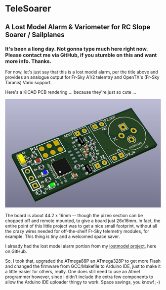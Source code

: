 # TeleSoarer
## A Lost Model Alarm &amp; Variometer for RC Slope Soarer / Sailplanes

### It's been a liong day. Not gonna type much here right now. Please contact me via GitHub, if you stumble on this and want more info. Thanks.

For now, let's just say that this is a lost model alarm, per the title above and provides an analogue output for Fr-Sky A1/2 telemtry and OpenTX's (Fr-Sky Taranis) Vario support. 

Here's a KiCAD PCB rendering ... because they're just so cute ...

<img src="img/telesoarer_v0.9.png">

The board is about 44.2 x 16mm -- though the pizeo section can be chopped off and remote mounted, to give a board just 26x16mm. In fact, the entire point of this little project was to get a nice small footprint, without all the crazy wires needed for off-the-shelf Fr-Sky telemetry modules, for example. This thing is tiny and a welcomed space saver.

I already had the lost model alarm portion from my [lostmodel project](https://github.com/gruvin/lostmodel), here on GitHub. 

So, I took that, upgraded the ATmega88P an ATmega328P to get more Flash and changed the firmware from GCC/Makefile to Arduino IDE, just to make it a little easier for others, really. One does still need to use an Atmel programmer however, since I didn't include the extra few components to allow the Arduino IDE uploader thingy to work. Space savings, you know! ;-)




